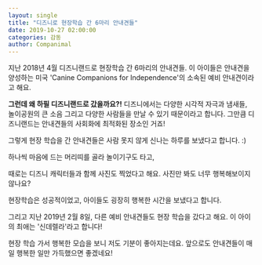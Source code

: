 ```yaml
---
layout: single
title: "디즈니로 현장학습 간 6마리 안내견들"
date: 2019-10-27 02:00:00
categories: 감동
author: Companimal
---
```


지난 2018년 4월 디즈니랜드로 현장학습 간 6마리의 안내견들. 이 아이들은 안내견을 양성하는 미국 'Canine Companions for Independence'의 소속된 예비 안내견이라고 해요.

**그런데 왜 하필 디즈니랜드로 갔을까요?!** 디즈니에서는 다양한 시각적 자극과 냄새들, 놀이공원의 큰 소음 그리고 다양한 사람들을 만날 수 있기 때문이라고 합니다. 그만큼 디즈니랜드는 안내견들의 사회화에 최적화된 장소인 거죠!

그렇게 현장 학습을 간 안내견들은 사람 못지 않게 신나는 하루를 보냈다고 합니다. :)

하나씩 마음에 드는 머리띠를 골라 놀이기구도 타고,

때로는 디즈니 캐릭터들과 함께 사진도 찍었다고 해요. 사진만 봐도 너무 행복해보이지 않나요?

현장학습은 성공적이었고, 아이들도 굉장히 행복한 시간을 보냈다고 합니다.

그리고 지난 2019년 2월 8일, 다른 예비 안내견들도 현장 학습을 갔다고 해요. 이 아이의 최애는 '신데렐라'라고 합니다!

현장 학습 가서 행복한 모습을 보니 저도 기분이 좋아지는데요. 앞으로도 안내견들이 매일 행복한 일만 가득했으면 좋겠네요!
